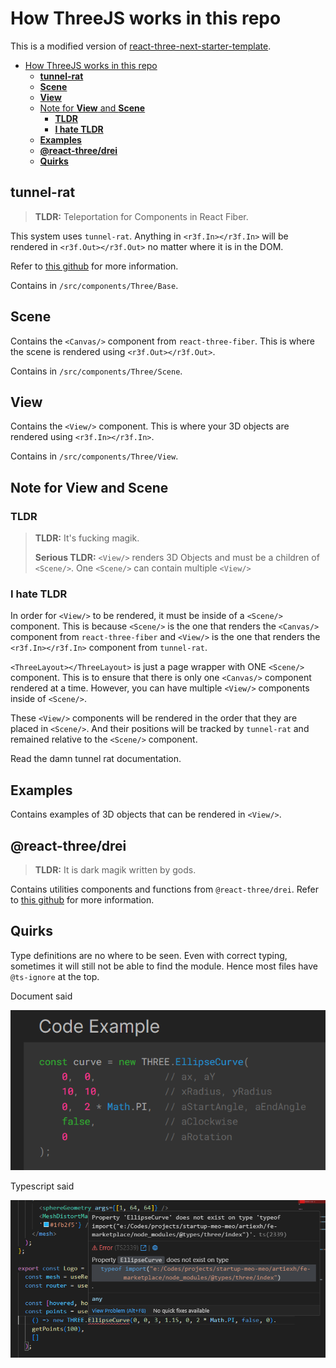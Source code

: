 # How ThreeJS works in this repo

This is a modified version of [react-three-next-starter-template](https://github.com/pmndrs/react-three-next).

- [How ThreeJS works in this repo](#how-threejs-works-in-this-repo)
  - [**tunnel-rat**](#tunnel-rat)
  - [**Scene**](#scene)
  - [**View**](#view)
  - [Note for **View** and **Scene**](#note-for-view-and-scene)
    - [**TLDR**](#tldr)
    - [**I hate TLDR**](#i-hate-tldr)
  - [**Examples**](#examples)
  - [**@react-three/drei**](#react-threedrei)
  - [**Quirks**](#quirks)

## **tunnel-rat**

> **TLDR:** Teleportation for Components in React Fiber.

This system uses `tunnel-rat`. Anything in `<r3f.In></r3f.In>` will be rendered in `<r3f.Out></r3f.Out>` no matter where it is in the DOM.

Refer to [this github](https://github.com/pmndrs/tunnel-rat) for more information.

Contains in `/src/components/Three/Base`.

## **Scene**

Contains the `<Canvas/>` component from `react-three-fiber`. This is where the scene is rendered using `<r3f.Out></r3f.Out>`.

Contains in `/src/components/Three/Scene`.

## **View**

Contains the `<View/>` component. This is where your 3D objects are rendered using `<r3f.In></r3f.In>`.

Contains in `/src/components/Three/View`.

## Note for **View** and **Scene**

### **TLDR**

> **TLDR:** It's fucking magik.
>
> **Serious TLDR:** `<View/>` renders 3D Objects and must be a children of `<Scene/>`. One `<Scene/>` can contain multiple `<View/>`

### **I hate TLDR**

In order for `<View/>` to be rendered, it must be inside of a `<Scene/>` component. This is because `<Scene/>` is the one that renders the `<Canvas/>` component from `react-three-fiber` and `<View/>` is the one that renders the `<r3f.In></r3f.In>` component from `tunnel-rat`.

`<ThreeLayout></ThreeLayout>` is just a page wrapper with ONE `<Scene/>` component. This is to ensure that there is only one `<Canvas/>` component rendered at a time. However, you can have multiple `<View/>` components inside of `<Scene/>`.

These `<View/>` components will be rendered in the order that they are placed in `<Scene/>`. And their positions will be tracked by `tunnel-rat` and remained relative to the `<Scene/>` component.

Read the damn tunnel rat documentation.

## **Examples**

Contains examples of 3D objects that can be rendered in `<View/>`.

## **@react-three/drei**

> **TLDR:** It is dark magik written by gods.

Contains utilities components and functions from `@react-three/drei`. Refer to [this github](https://github.com/pmndrs/drei) for more information.

## **Quirks**

Type definitions are no where to be seen. Even with correct typing, sometimes it will still not be able to find the module. Hence most files have `@ts-ignore` at the top.

Document said

![Alt text](./docs//three_doc.png)

Typescript said

![Alt text](./docs/three_ts.png)
